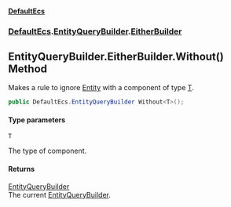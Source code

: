 #### [DefaultEcs](DefaultEcs.md 'DefaultEcs')
### [DefaultEcs](DefaultEcs.md#DefaultEcs 'DefaultEcs').[EntityQueryBuilder](EntityQueryBuilder.md 'DefaultEcs.EntityQueryBuilder').[EitherBuilder](EntityQueryBuilder.EitherBuilder.md 'DefaultEcs.EntityQueryBuilder.EitherBuilder')

## EntityQueryBuilder.EitherBuilder.Without<T>() Method

Makes a rule to ignore [Entity](Entity.md 'DefaultEcs.Entity') with a component of type [T](EntityQueryBuilder.EitherBuilder.Without_T_().md#DefaultEcs.EntityQueryBuilder.EitherBuilder.Without_T_().T 'DefaultEcs.EntityQueryBuilder.EitherBuilder.Without<T>().T').

```csharp
public DefaultEcs.EntityQueryBuilder Without<T>();
```
#### Type parameters

<a name='DefaultEcs.EntityQueryBuilder.EitherBuilder.Without_T_().T'></a>

`T`

The type of component.

#### Returns
[EntityQueryBuilder](EntityQueryBuilder.md 'DefaultEcs.EntityQueryBuilder')  
The current [EntityQueryBuilder](EntityQueryBuilder.md 'DefaultEcs.EntityQueryBuilder').